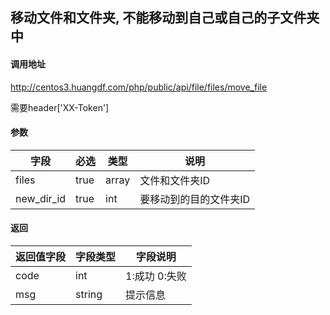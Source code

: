## 移动文件和文件夹, 不能移动到自己或自己的子文件夹中

#### 调用地址

http://centos3.huangdf.com/php/public/api/file/files/move_file

需要header['XX-Token']

#### 参数

|字段|必选|类型|说明|
|----|----|----|----|
|files|true|array|文件和文件夹ID|
|new_dir_id|true|int|要移动到的目的文件夹ID|

#### 返回

|返回值字段|字段类型|字段说明|
|----------|--------|--------|
|code|int|1:成功 0:失败|
|msg|string|提示信息|
